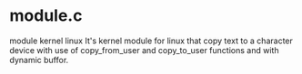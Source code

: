 module.c
========

module kernel linux
It's kernel module for linux that copy text to a character device with use of copy_from_user and copy_to_user functions and with dynamic buffor.
